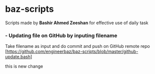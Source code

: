 # baz-scripts
Scripts made by **Bashir Ahmed Zeeshan** for effective use of daily task

### - Updating file on GitHub by inputing filename 
Take filename as input and do commit and push on GitHub remote repo
[https://github.com/engineerbaz/baz-scripts/blob/master/github-update.bash]

this is new change

